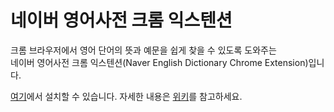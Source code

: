 네이버 영어사전 크롬 익스텐션
=============================

크롬 브라우저에서 영어 단어의 뜻과 예문을 쉽게 찾을 수 있도록 도와주는  
네이버 영어사전 크롬 익스텐션(Naver English Dictionary Chrome Extension)입니다.

[여기](https://chrome.google.com/webstore/detail/jfibpeiddefellcfgnijpcpddoimbdij)에서 설치할 수 있습니다.
자세한  내용은 [위키](https://github.com/ohgyun/nendic-ext/wiki/%EB%84%A4%EC%9D%B4%EB%B2%84-%EC%98%81%EC%96%B4%EC%82%AC%EC%A0%84-%ED%81%AC%EB%A1%AC-%EC%9D%B5%EC%8A%A4%ED%85%90%EC%85%98)를 참고하세요.


